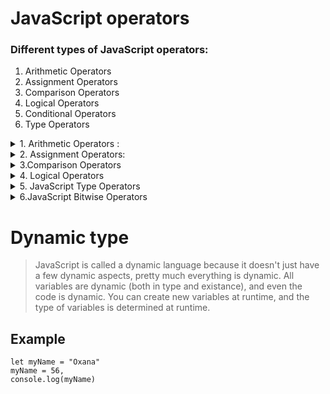 # JavaScript operators
### Different types of JavaScript operators:
1. Arithmetic Operators
2. Assignment Operators
3. Comparison Operators
4. Logical Operators
5. Conditional Operators
6. Type Operators

 <details><summary>1. Arithmetic Operators :</summary>
Arithmetic operators are used to perform arithmetic on numbers:

|Operator   |	Description  |
|-----------|   -----------  | 
|+	        |     Addition   |
|-	        |Subtraction|
|*	        |Multiplication|
|**	        |Exponentiation |
|/	        | Division      |
|%	        | Modulus (Division Remainder)|
|++	        |    Increment  |
|--	        |Decrement      |

</details>
<details><summary> 2. Assignment Operators:</summary>
Assignment operators assign values to JavaScript variables.

|Operator|	Example	|Same As|
|--------|----------|-------|
|=|	x = y|	x = y|
|+=	|x += y	|x = x + y|
|-=|	x -= y|	x = x - y|
|*=	x | *= y|	x = x * y|
|/=	x |/= y|	x = x / y|
|%=	x |%= y|	x = x % y|
| **=x | **= y|	x = x ** y|
</details>

<details><summary> 3.Comparison Operators </summary>

|Operator|	Description|
|--------|-------------|
|==      |     equal to|
|===	|equal value and equal type|
|!=	|not equal|
|!==	|not equal value or not equal type|
|>|	greater than|
|<	|less than|
|>=	|greater than or equal to|
|<=	|less than or equal to|
|?	|ternary operator|
</details>
<details> <summary> 4. Logical Operators </summary>

|Operator	| Description|
|----------|-------------|
|&&	|logical and|
| ```||```|  logical or |
|!	|logical not|
</details>

<details> <summary>5. JavaScript Type Operators</summary>

|Operator	|Description|
|-----------|----------|
|typeof	|Returns the type of a variable|
|instanceof	|Returns true if an object is an instance of an object type|
</details>

<details> <summary> 6.JavaScript Bitwise Operators </summary>
Bit operators work on 32 bits numbers.

Any numeric operand in the operation is converted into a 32 bit number. The result is converted back to a JavaScript number.
|Operator|	Description|	Example	|Same as|	Result	Decimal|
|---|--|----|----|---|
|&	|AND	|5 & 1|	0101 & 0001|	0001	| 1|
| |	OR	|5 || 1	0101 | 0001	0101	 5|
|~|	NOT|	~ 5	| ~0101	|1010	| 10|
|^|	XOR	|5 ^ 1	|0101 ^ 0001	|0100	 |4
|<<|	left shift|	5 |<< 1	0101 << 1	|1010	 10|
| >>	|right shift|	5 >> 1	|0101 >> 1	|0010	 | 2|
|>>>|	unsigned right shift|	5 >>> |1	0101 >>> |1	0010	|  2
</details>



# Dynamic type

> JavaScript is called a dynamic language because it doesn't just have a few dynamic aspects, pretty much everything is dynamic. 
> All variables are dynamic (both in type and existance), and even the code is dynamic. You can create new variables at runtime, and the type of variables is determined at runtime.

## Example 
```
let myName = "Oxana"
myName = 56,
console.log(myName)
```
